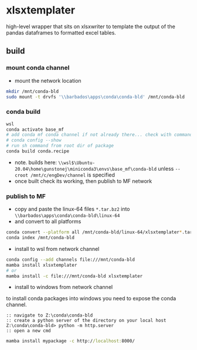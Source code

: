 # xlsxtemplater

high-level wrapper that sits on xlsxwriter to template the output of the pandas dataframes to formatted excel tables.


## build 

### mount conda channel

- mount the network location

```bash
mkdir /mnt/conda-bld
sudo mount -t drvfs '\\barbados\apps\conda\conda-bld' /mnt/conda-bld
```

### conda build

```bash
wsl
conda activate base_mf
# add conda mf conda channel if not already there... check with command below...
# conda config --show
# run sh command from root dir of package
conda build conda.recipe

```

- note. builds here: `\\wsl$\Ubuntu-20.04\home\gunstonej\miniconda3\envs\base_mf\conda-bld` unless `--croot /mnt/c/engDev/channel` is specified
- once built check its working, then publish to MF network

### publish to MF

- copy and paste the linux-64 files `*.tar.bz2` into `\\barbados\apps\conda\conda-bld\linux-64`
- and convert to all platforms

```bash
conda convert --platform all /mnt/conda-bld/linux-64/xlsxtemplater*.tar.bz2
conda index /mnt/conda-bld
```

- install to wsl from network channel

```bash
conda config --add channels file:///mnt/conda-bld
mamba install xlsxtemplater
# or 
mamba install -c file:///mnt/conda-bld xlsxtemplater
```

- install to windows from network channel

to install conda packages into windows you need to expose the conda channel.

```{cmd}
:: navigate to Z:\conda\conda-bld
:: create a python server of the directory on your local host
Z:\conda\conda-bld> python -m http.server
:: open a new cmd
```

```cmd
mamba install mypackage -c http://localhost:8000/
```
